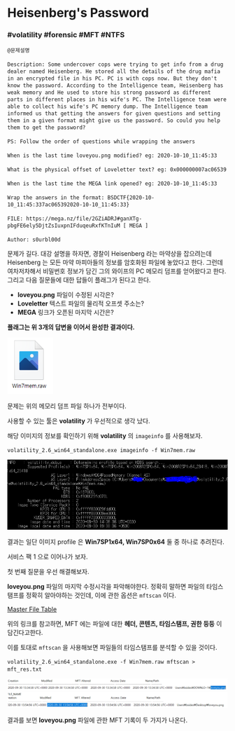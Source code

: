 # Heisenberg's Password
### #volatility #forensic #MFT #NTFS

```
@문제설명

Description: Some undercover cops were trying to get info from a drug dealer named Heisenberg. He stored all the details of the drug mafia in an encrypted file in his PC. PC is with cops now. But they don't know the password. According to the Intelligence team, Heisenberg has weak memory and He used to store his strong password as different parts in different places in his wife's PC. The Intelligence team were able to collect his wife's PC memory dump. The Intelligence team informed us that getting the answers for given questions and setting them in a given format might give us the password. So could you help them to get the password?

PS: Follow the order of questions while wrapping the answers

When is the last time loveyou.png modified? eg: 2020-10-10_11:45:33

What is the physical offset of Loveletter text? eg: 0x000000007ac06539

When is the last time the MEGA link opened? eg: 2020-10-10_11:45:33

Wrap the answers in the format: BSDCTF{2020-10-10_11:45:337ac065392020-10-10_11:45:33}

FILE: https://mega.nz/file/2GZiADRJ#ganXTg-pbgFE6ely5DjtZsIuxpnIFduqeuRxfKTnIuM [ MEGA ]

Author: s0urbl00d
```

문제가 길다. 대강 설명을 하자면, 경찰이 Heisenberg 라는 마약상을 잡으려는데 Heisenberg 는 모든 마약 마피아들의 정보를 암호화된 파일에 놓았다고 한다. 그런데 여차저차해서 비밀번호 정보가 담긴 그의 와이프의 PC 메모리 덤프를 얻어왔다고 한다. 그리고 다음 질문들에 대한 답들이 플래그가 된다고 한다.

- **loveyou.png** 파일이 수정된 시각은?
- **Loveletter** 텍스트 파일의 물리적 오프셋 주소는?
- **MEGA** 링크가 오픈된 마지막 시간은?

**플래그는 위 3개의 답변을 이어서 완성한 결과이다.**

![prob](../../.images/heisenberg1.png)

문제는 위의 메모리 덤프 파일 하나가 전부이다.

사용할 수 있는 툴은 **volatility** 가 우선적으로 생각 났다.

해당 이미지의 정보를 확인하기 위해 **volatility** 의 `imageinfo` 를 사용해보자.

`volatility_2.6_win64_standalone.exe imageinfo -f Win7mem.raw`

![info](../../.images/heisenberg2.png)

결과는 일단 이미지 profile 은 **Win7SP1x64, Win7SP0x64** 둘 중 하나로 추려진다.

서비스 팩 1 으로 이어나가 보자.

첫 번째 질문을 우선 해결해보자.

**loveyou.png** 파일의 마지막 수정시각을 파악해야한다. 정확히 말하면 파일의 타임스탬프를 정확히 알아야하는 것인데, 이에 관한 옵션은 `mftscan` 이다.

[Master File Table](https://docs.microsoft.com/en-us/windows/win32/fileio/master-file-table)

위의 링크를 참고하면, MFT 에는 파일에 대한 **헤더, 콘텐츠, 타임스탬프, 권한 등등** 이 담긴다고한다.

이를 토대로 `mftscan` 을 사용해보면 파일들의 타임스탬프를 분석할 수 있을 것이다.

`volatility_2.6_win64_standalone.exe -f Win7mem.raw mftscan > mft_res.txt`

![info](../../.images/heisenberg4.png)
![info](../../.images/heisenberg3.png)


결과를 보면 **loveyou.png** 파일에 관한 MFT 기록이 두 가지가 나온다.

